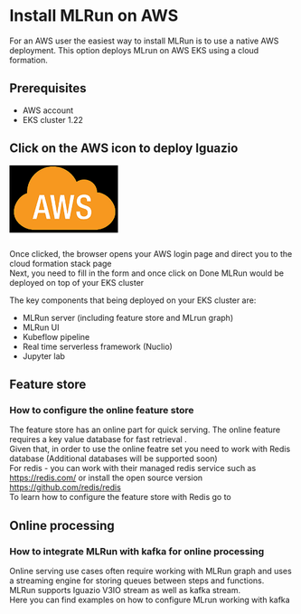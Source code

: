 # Install MLRun on AWS
For an AWS user the easiest way to install MLRun is to use a native AWS deployment. This option deploys MLrun on AWS EKS using a cloud formation.

## Prerequisites
- AWS account 
- EKS cluster 1.22 

## Click on the AWS icon to deploy Iguazio
<a href="https://console.aws.amazon.com/"><img src="../_static/images/aws-icon.png"></img></a>

Once clicked, the browser opens your AWS login page and direct you to the cloud formation stack page <br>
Next, you need to fill in the form and once click on Done MLRun would be deployed on top of your EKS cluster <br>

The key components that being deployed on your EKS cluster are:

* MLRun server (including feature store and MLrun graph)
* MLRun UI
* Kubeflow pipeline
* Real time serverless framework  (Nuclio)
* Jupyter lab

## Feature store
### How to configure the online feature store

The feature store has an online part for quick serving. The online feature requires a key value database for fast retrieval . <br>
Given that, in order to use the online featre set you need to work with Redis database (Additional databases will be supported soon) <br>
For redis - you can work with their managed redis service such as https://redis.com/ or install the open source version https://github.com/redis/redis <br>
To learn how to configure the feature store with Redis go to <TBD LINK>
    
## Online processing 
### How to integrate MLRun with kafka for online processing
    
    
Online serving use cases often require working with MLRun graph and uses a streaming engine for storing queues between steps and functions. <br>
MLRun supports Iguazio V3IO stream as well as kafka stream. <br>
Here you can find examples on how to configure MLrun working with kafka <TBD Link>
